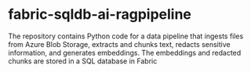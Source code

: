 # fabric-sqldb-ai-ragpipeline
The repository contains Python code for a data pipeline that ingests files from Azure Blob Storage, extracts and chunks text, redacts sensitive information, and generates embeddings. The embeddings and redacted chunks are stored in a SQL database in Fabric
